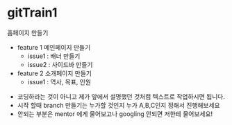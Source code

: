 # gitTrain1

홈페이지 만들기

- feature 1 메인페이지 만들기  
  - issue1 : 배너 만들기  
  - issue2 : 사이드바 만들기  
- feature 2 소개페이지 만들기  
  - issue1 : 역사, 목표, 인원  



* 코딩하라는 것이 아니고 제가 앞에서 설명했던 것처럼 텍스트로 작업하시면 됩니다.
* 시작 할때 branch 만들기는 누가할 것인지 누가 A,B,C인지 정해서 진행해보세요
* 안되는 부분은 mentor 에게 물어보고나 googling 안되면 저한테 물어보세요!
